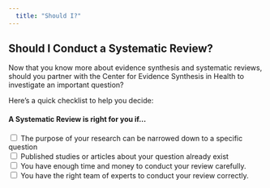 ```yaml
---
  title: "Should I?"
---
```


## Should I Conduct a Systematic Review? 

Now that you know more about evidence synthesis and systematic reviews, should you partner with the Center for Evidence Synthesis in Health to investigate an important question? 

Here’s a quick checklist to help you decide: 

#### A Systematic Review is right for you if… 


<form action="/action_page.php" method="get">
  <input type="checkbox" name="SR" value="question"> The purpose of your research can be narrowed down to a specific question<br>
  <input type="checkbox" name="SR" value="published" > Published studies or articles about your question already exist<br>
  <input type="checkbox" name="SR" value="time" > You have enough time and money to conduct your review carefully.<br>
  <input type="checkbox" name="SR" value="funds" > You have the right team of experts to conduct your review correctly.<br>
</form>


